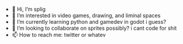 - 👋 Hi, I’m splig
- 👀 I’m interested in video games, drawing, and liminal spaces
- 🌱 I’m currently learning python and gamedev in godot i guess?
- 💞️ I’m looking to collaborate on sprites possibly? i cant code for shit
- 📫 How to reach me: twitter or whatev 

<!---
scary4cat/scary4cat is a ✨ special ✨ repository because its `README.md` (this file) appears on your GitHub profile.
You can click the Preview link to take a look at your changes.
--->

